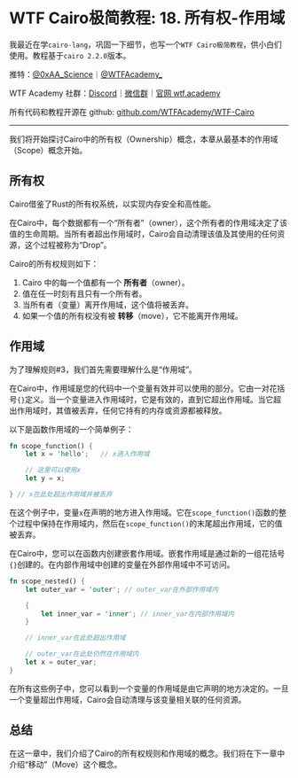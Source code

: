 # WTF Cairo极简教程: 18. 所有权-作用域

我最近在学`cairo-lang`，巩固一下细节，也写一个`WTF Cairo极简教程`，供小白们使用。教程基于`cairo 2.2.0`版本。

推特：[@0xAA_Science](https://twitter.com/0xAA_Science)｜[@WTFAcademy_](https://twitter.com/WTFAcademy_)

WTF Academy 社群：[Discord](https://discord.gg/5akcruXrsk)｜[微信群](https://docs.google.com/forms/d/e/1FAIpQLSe4KGT8Sh6sJ7hedQRuIYirOoZK_85miz3dw7vA1-YjodgJ-A/viewform?usp=sf_link)｜[官网 wtf.academy](https://wtf.academy)

所有代码和教程开源在 github: [github.com/WTFAcademy/WTF-Cairo](https://github.com/WTFAcademy/WTF-Cairo)

---

我们将开始探讨Cairo中的所有权（Ownership）概念，本章从最基本的作用域（Scope）概念开始。

## 所有权

Cairo借鉴了Rust的所有权系统，以实现内存安全和高性能。

在Cairo中，每个数据都有一个“所有者”（owner），这个所有者的作用域决定了该值的生命周期。当所有者超出作用域时，Cairo会自动清理该值及其使用的任何资源，这个过程被称为“Drop”。

Cairo的所有权规则如下：

1. Cairo 中的每一个值都有一个 **所有者**（owner）。
2. 值在任一时刻有且只有一个所有者。
3. 当所有者（变量）离开作用域，这个值将被丢弃。
4. 如果一个值的所有权没有被 **转移**（move），它不能离开作用域。

## 作用域

为了理解规则#3，我们首先需要理解什么是“作用域”。

在Cairo中，作用域是您的代码中一个变量有效并可以使用的部分。它由一对花括号`{}`定义。当一个变量进入作用域时，它是有效的，直到它超出作用域。当它超出作用域时，其值被丢弃，任何它持有的内存或资源都被释放。

以下是函数作用域的一个简单例子：

```rust
fn scope_function() {
    let x = 'hello';   // x进入作用域

    // 这里可以使用x
    let y = x;

} // x在此处超出作用域并被丢弃
```

在这个例子中，变量`x`在声明的地方进入作用域。它在`scope_function()`函数的整个过程中保持在作用域内，然后在`scope_function()`的末尾超出作用域，它的值被丢弃。

在Cairo中，您可以在函数内创建嵌套作用域。嵌套作用域是通过新的一组花括号`{}`创建的。在内部作用域中创建的变量在外部作用域中不可访问。

```rust
fn scope_nested() {
    let outer_var = 'outer'; // outer_var在外部作用域内

    {
        let inner_var = 'inner'; // inner_var在内部作用域内
    }

    // inner_var在此处超出作用域

    // outer_var在此处仍然在作用域内
    let x = outer_var;
}
```

在所有这些例子中，您可以看到一个变量的作用域是由它声明的地方决定的。一旦一个变量超出作用域，Cairo会自动清理与该变量相关联的任何资源。

## 总结

在这一章中，我们介绍了Cairo的所有权规则和作用域的概念。我们将在下一章中介绍“移动”（Move）这个概念。